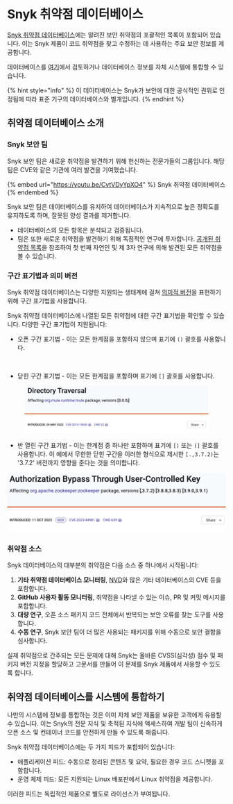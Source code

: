 # Snyk 취약점 데이터베이스

[Snyk 취약점 데이터베이스](https://security.snyk.io)에는 알려진 보안 취약점의 포괄적인 목록이 포함되어 있습니다. 이는 Snyk 제품이 코드 취약점을 찾고 수정하는 데 사용하는 주요 보안 정보를 제공합니다.

데이터베이스를 [여기](https://security.snyk.io/)에서 검토하거나 데이터베이스 정보를 자체 시스템에 통합할 수 있습니다.

{% hint style="info" %}
이 데이터베이스는 Snyk가 보안에 대한 공식적인 권위로 인정됨에 따라 표준 기구의 데이터베이스와 별개입니다.
{% endhint %}

## 취약점 데이터베이스 소개

### Snyk 보안 팀

Snyk 보안 팀은 새로운 취약점을 발견하기 위해 헌신하는 전문가들의 그룹입니다. 해당 팀은 CVE와 같은 기관에 여러 발견을 기여했습니다.

{% embed url="https://youtu.be/CvtVDyYpXO4" %}
Snyk 취약점 데이터베이스
{% endembed %}

Snyk 보안 팀은 데이터베이스를 유지하여 데이터베이스가 지속적으로 높은 정확도를 유지하도록 하며, 잘못된 양성 결과를 제거합니다.

* 데이터베이스의 모든 항목은 분석되고 검증됩니다.
* 팀은 또한 새로운 취약점을 발견하기 위해 독점적인 연구에 투자합니다. [공개된 취약점 목록](https://app.snyk.io/disclosed-vulnerabilities)을 참조하여 첫 번째 자연인 및 제 3자 연구에 의해 발견된 모든 취약점을 볼 수 있습니다.

### 구간 표기법과 의미 버전

Snyk 취약점 데이터베이스는 다양한 지원되는 생태계에 걸쳐 [의미적 버전](https://semver.org/)을 표현하기 위해 구간 표기법을 사용합니다.

Snyk 취약점 데이터베이스에 나열된 모든 취약점에 대한 구간 표기법을 확인할 수 있습니다. 다양한 구간 표기법이 지원됩니다:

* 오픈 구간 표기법 - 이는 모든 한계점을 포함하지 않으며 표기에 `()` 괄호를 사용합니다.

<figure><img src="https://docs.snyk.io/~gitbook/image?url=https%3A%2F%2F2533899886-files.gitbook.io%2F%7E%2Ffiles%2Fv0%2Fb%2Fgitbook-x-prod.appspot.com%2Fo%2Fspaces%252F-MdwVZ6HOZriajCf5nXH%252Fuploads%252FnixYyUWoDgxwIbUiEbBP%252Fopen%2520interval.png%3Falt%3Dmedia%26token%3Dd677bb1a-eb06-4963-9cb8-8669703d09e4&#x26;width=768&#x26;dpr=4&#x26;quality=100&#x26;sign=c9416cc0&#x26;sv=2" alt=""><figcaption></figcaption></figure>

* 닫힌 구간 표기법 - 이는 모든 한계점을 포함하며 표기에 `[]` 괄호를 사용합니다.

<figure><img src="../../../.gitbook/assets/synk.png" alt=""><figcaption></figcaption></figure>

* 반 열린 구간 표기법 - 이는 한계점 중 하나만 포함하며 표기에 `[)` 또는 `(]` 괄호를 사용합니다. 이 예에서 무한한 닫힌 구간을 이러한 형식으로 제시한 `[.,3.7.2)`는 '3.7.2' 버전까지 영향을 준다는 것을 의미합니다.

![반 열린 구간 표기법](../../../.gitbook/assets/half-closed.png)

### 취약점 소스

Snyk 데이터베이스의 대부분의 취약점은 다음 소스 중 하나에서 시작됩니다:

1. **기타 취약점 데이터베이스 모니터링**, [NVD](https://nvd.nist.gov)와 많은 기타 데이터베이스의 CVE 등을 포함합니다.
2. **GitHub 사용자 활동 모니터링**, 취약점을 나타낼 수 있는 이슈, PR 및 커밋 메시지를 포함합니다.
3. **대량 연구**, 오픈 소스 패키지 코드 전체에서 반복되는 보안 오류를 찾는 도구를 사용합니다.
4. **수동 연구**, Snyk 보안 팀이 더 많은 사용되는 패키지를 위해 수동으로 보안 결함을 심사합니다.

실제 취약점으로 간주되는 모든 문제에 대해 Snyk는 올바른 CVSS(심각성) 점수 및 패키지 버전 지정을 할당하고 고문서를 만들어 이 문제를 Snyk 제품에서 사용할 수 있도록 합니다.

## 취약점 데이터베이스를 시스템에 통합하기

나만의 시스템에 정보를 통합하는 것은 이미 자체 보안 제품을 보유한 고객에게 유용할 수 있습니다. 이는 Snyk의 전문 지식 및 축적된 지식에 액세스하여 개발 팀이 신속하게 오픈 소스 및 컨테이너 코드를 안전하게 만들 수 있도록 해줍니다.

Snyk 취약점 데이터베이스에는 두 가지 피드가 포함되어 있습니다:

* 애플리케이션 피드: 수동으로 정리된 콘텐츠 및 요약, 필요한 경우 코드 스니펫을 포함합니다.
* 운영 체제 피드: 모든 지원되는 Linux 배포판에서 Linux 취약점을 제공합니다.

이러한 피드는 독립적인 제품으로 별도로 라이선스가 부여됩니다.
